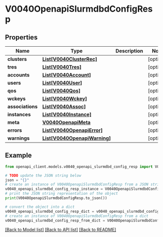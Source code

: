 # V0040OpenapiSlurmdbdConfigResp


## Properties

Name | Type | Description | Notes
------------ | ------------- | ------------- | -------------
**clusters** | [**List[V0040ClusterRec]**](V0040ClusterRec.md) |  | [optional] 
**tres** | [**List[V0040Tres]**](V0040Tres.md) |  | [optional] 
**accounts** | [**List[V0040Account]**](V0040Account.md) |  | [optional] 
**users** | [**List[V0040User]**](V0040User.md) |  | [optional] 
**qos** | [**List[V0040Qos]**](V0040Qos.md) |  | [optional] 
**wckeys** | [**List[V0040Wckey]**](V0040Wckey.md) |  | [optional] 
**associations** | [**List[V0040Assoc]**](V0040Assoc.md) |  | [optional] 
**instances** | [**List[V0040Instance]**](V0040Instance.md) |  | [optional] 
**meta** | [**V0040OpenapiMeta**](V0040OpenapiMeta.md) |  | [optional] 
**errors** | [**List[V0040OpenapiError]**](V0040OpenapiError.md) |  | [optional] 
**warnings** | [**List[V0040OpenapiWarning]**](V0040OpenapiWarning.md) |  | [optional] 

## Example

```python
from openapi_client.models.v0040_openapi_slurmdbd_config_resp import V0040OpenapiSlurmdbdConfigResp

# TODO update the JSON string below
json = "{}"
# create an instance of V0040OpenapiSlurmdbdConfigResp from a JSON string
v0040_openapi_slurmdbd_config_resp_instance = V0040OpenapiSlurmdbdConfigResp.from_json(json)
# print the JSON string representation of the object
print(V0040OpenapiSlurmdbdConfigResp.to_json())

# convert the object into a dict
v0040_openapi_slurmdbd_config_resp_dict = v0040_openapi_slurmdbd_config_resp_instance.to_dict()
# create an instance of V0040OpenapiSlurmdbdConfigResp from a dict
v0040_openapi_slurmdbd_config_resp_from_dict = V0040OpenapiSlurmdbdConfigResp.from_dict(v0040_openapi_slurmdbd_config_resp_dict)
```
[[Back to Model list]](../README.md#documentation-for-models) [[Back to API list]](../README.md#documentation-for-api-endpoints) [[Back to README]](../README.md)


